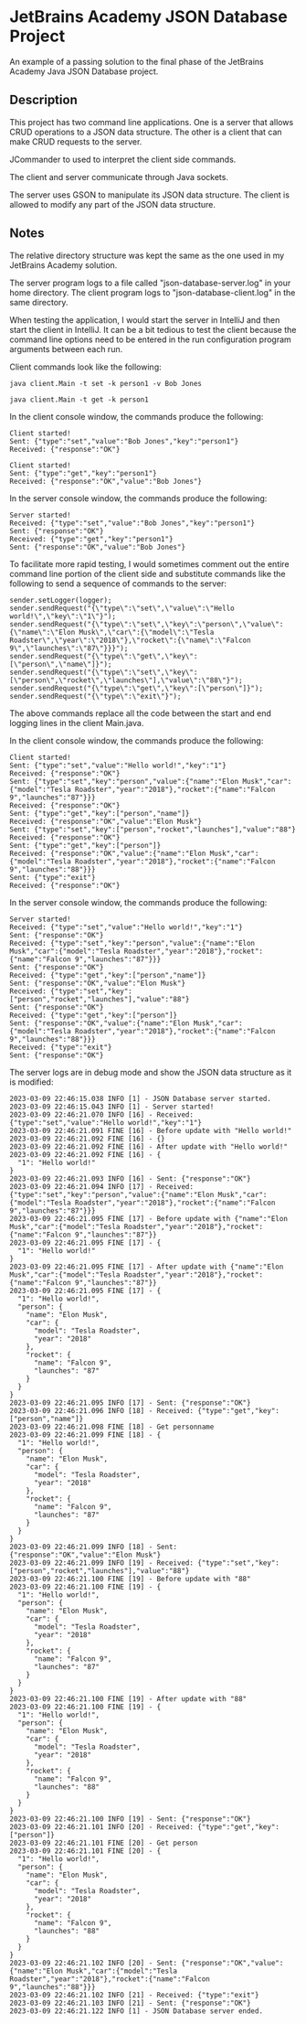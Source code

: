 # JetBrains Academy JSON Database Project

An example of a passing solution to the final phase of the JetBrains Academy Java JSON Database project.

## Description

This project has two command line applications. One is a server that allows CRUD operations to a JSON data structure. The other is a client that can make CRUD requests to the server.

JCommander to used to interpret the client side commands.

The client and server communicate through Java sockets.

The server uses GSON to manipulate its JSON data structure. The client is allowed to modify any part of the JSON data structure.

## Notes

The relative directory structure was kept the same as the one used in my JetBrains Academy solution.

The server program logs to a file called "json-database-server.log" in your home directory. The client program logs to "json-database-client.log" in the same directory.

When testing the application, I would start the server in IntelliJ and then start the client in IntelliJ. It can be a bit tedious to test the client because the command line options need to be entered in the run configuration program arguments between each run.

Client commands look like the following:

```
java client.Main -t set -k person1 -v Bob Jones

java client.Main -t get -k person1
```

In the client console window, the commands produce the following:

```
Client started!
Sent: {"type":"set","value":"Bob Jones","key":"person1"}
Received: {"response":"OK"}

Client started!
Sent: {"type":"get","key":"person1"}
Received: {"response":"OK","value":"Bob Jones"}
```

In the server console window, the commands produce the following:

```
Server started!
Received: {"type":"set","value":"Bob Jones","key":"person1"}
Sent: {"response":"OK"}
Received: {"type":"get","key":"person1"}
Sent: {"response":"OK","value":"Bob Jones"}
```

To facilitate more rapid testing, I would sometimes comment out the entire command line portion of the client side and substitute commands like the following to send a sequence of commands to the server:

```
sender.setLogger(logger);
sender.sendRequest("{\"type\":\"set\",\"value\":\"Hello world!\",\"key\":\"1\"}");
sender.sendRequest("{\"type\":\"set\",\"key\":\"person\",\"value\":{\"name\":\"Elon Musk\",\"car\":{\"model\":\"Tesla Roadster\",\"year\":\"2018\"},\"rocket\":{\"name\":\"Falcon 9\",\"launches\":\"87\"}}}");
sender.sendRequest("{\"type\":\"get\",\"key\":[\"person\",\"name\"]}");
sender.sendRequest("{\"type\":\"set\",\"key\":[\"person\",\"rocket\",\"launches\"],\"value\":\"88\"}");
sender.sendRequest("{\"type\":\"get\",\"key\":[\"person\"]}");
sender.sendRequest("{\"type\":\"exit\"}");
```

The above commands replace all the code between the start and end logging lines in the client Main.java. 

In the client console window, the commands produce the following:

```
Client started!
Sent: {"type":"set","value":"Hello world!","key":"1"}
Received: {"response":"OK"}
Sent: {"type":"set","key":"person","value":{"name":"Elon Musk","car":{"model":"Tesla Roadster","year":"2018"},"rocket":{"name":"Falcon 9","launches":"87"}}}
Received: {"response":"OK"}
Sent: {"type":"get","key":["person","name"]}
Received: {"response":"OK","value":"Elon Musk"}
Sent: {"type":"set","key":["person","rocket","launches"],"value":"88"}
Received: {"response":"OK"}
Sent: {"type":"get","key":["person"]}
Received: {"response":"OK","value":{"name":"Elon Musk","car":{"model":"Tesla Roadster","year":"2018"},"rocket":{"name":"Falcon 9","launches":"88"}}}
Sent: {"type":"exit"}
Received: {"response":"OK"}
```

In the server console window, the commands produce the following:

```
Server started!
Received: {"type":"set","value":"Hello world!","key":"1"}
Sent: {"response":"OK"}
Received: {"type":"set","key":"person","value":{"name":"Elon Musk","car":{"model":"Tesla Roadster","year":"2018"},"rocket":{"name":"Falcon 9","launches":"87"}}}
Sent: {"response":"OK"}
Received: {"type":"get","key":["person","name"]}
Sent: {"response":"OK","value":"Elon Musk"}
Received: {"type":"set","key":["person","rocket","launches"],"value":"88"}
Sent: {"response":"OK"}
Received: {"type":"get","key":["person"]}
Sent: {"response":"OK","value":{"name":"Elon Musk","car":{"model":"Tesla Roadster","year":"2018"},"rocket":{"name":"Falcon 9","launches":"88"}}}
Received: {"type":"exit"}
Sent: {"response":"OK"}
```

The server logs are in debug mode and show the JSON data structure as it is modified:

```
2023-03-09 22:46:15.038 INFO [1] - JSON Database server started.
2023-03-09 22:46:15.043 INFO [1] - Server started!
2023-03-09 22:46:21.070 INFO [16] - Received: {"type":"set","value":"Hello world!","key":"1"}
2023-03-09 22:46:21.091 FINE [16] - Before update with "Hello world!"
2023-03-09 22:46:21.092 FINE [16] - {}
2023-03-09 22:46:21.092 FINE [16] - After update with "Hello world!"
2023-03-09 22:46:21.092 FINE [16] - {
  "1": "Hello world!"
}
2023-03-09 22:46:21.093 INFO [16] - Sent: {"response":"OK"}
2023-03-09 22:46:21.094 INFO [17] - Received: {"type":"set","key":"person","value":{"name":"Elon Musk","car":{"model":"Tesla Roadster","year":"2018"},"rocket":{"name":"Falcon 9","launches":"87"}}}
2023-03-09 22:46:21.095 FINE [17] - Before update with {"name":"Elon Musk","car":{"model":"Tesla Roadster","year":"2018"},"rocket":{"name":"Falcon 9","launches":"87"}}
2023-03-09 22:46:21.095 FINE [17] - {
  "1": "Hello world!"
}
2023-03-09 22:46:21.095 FINE [17] - After update with {"name":"Elon Musk","car":{"model":"Tesla Roadster","year":"2018"},"rocket":{"name":"Falcon 9","launches":"87"}}
2023-03-09 22:46:21.095 FINE [17] - {
  "1": "Hello world!",
  "person": {
    "name": "Elon Musk",
    "car": {
      "model": "Tesla Roadster",
      "year": "2018"
    },
    "rocket": {
      "name": "Falcon 9",
      "launches": "87"
    }
  }
}
2023-03-09 22:46:21.095 INFO [17] - Sent: {"response":"OK"}
2023-03-09 22:46:21.096 INFO [18] - Received: {"type":"get","key":["person","name"]}
2023-03-09 22:46:21.098 FINE [18] - Get personname
2023-03-09 22:46:21.099 FINE [18] - {
  "1": "Hello world!",
  "person": {
    "name": "Elon Musk",
    "car": {
      "model": "Tesla Roadster",
      "year": "2018"
    },
    "rocket": {
      "name": "Falcon 9",
      "launches": "87"
    }
  }
}
2023-03-09 22:46:21.099 INFO [18] - Sent: {"response":"OK","value":"Elon Musk"}
2023-03-09 22:46:21.099 INFO [19] - Received: {"type":"set","key":["person","rocket","launches"],"value":"88"}
2023-03-09 22:46:21.100 FINE [19] - Before update with "88"
2023-03-09 22:46:21.100 FINE [19] - {
  "1": "Hello world!",
  "person": {
    "name": "Elon Musk",
    "car": {
      "model": "Tesla Roadster",
      "year": "2018"
    },
    "rocket": {
      "name": "Falcon 9",
      "launches": "87"
    }
  }
}
2023-03-09 22:46:21.100 FINE [19] - After update with "88"
2023-03-09 22:46:21.100 FINE [19] - {
  "1": "Hello world!",
  "person": {
    "name": "Elon Musk",
    "car": {
      "model": "Tesla Roadster",
      "year": "2018"
    },
    "rocket": {
      "name": "Falcon 9",
      "launches": "88"
    }
  }
}
2023-03-09 22:46:21.100 INFO [19] - Sent: {"response":"OK"}
2023-03-09 22:46:21.101 INFO [20] - Received: {"type":"get","key":["person"]}
2023-03-09 22:46:21.101 FINE [20] - Get person
2023-03-09 22:46:21.101 FINE [20] - {
  "1": "Hello world!",
  "person": {
    "name": "Elon Musk",
    "car": {
      "model": "Tesla Roadster",
      "year": "2018"
    },
    "rocket": {
      "name": "Falcon 9",
      "launches": "88"
    }
  }
}
2023-03-09 22:46:21.102 INFO [20] - Sent: {"response":"OK","value":{"name":"Elon Musk","car":{"model":"Tesla Roadster","year":"2018"},"rocket":{"name":"Falcon 9","launches":"88"}}}
2023-03-09 22:46:21.102 INFO [21] - Received: {"type":"exit"}
2023-03-09 22:46:21.103 INFO [21] - Sent: {"response":"OK"}
2023-03-09 22:46:21.122 INFO [1] - JSON Database server ended.
```

